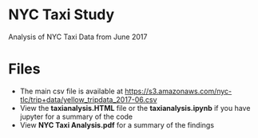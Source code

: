 # NYC Taxi Study
Analysis of NYC Taxi Data from June 2017

# Files
- The main csv file is available at https://s3.amazonaws.com/nyc-tlc/trip+data/yellow_tripdata_2017-06.csv 
- View the **taxianalysis.HTML** file or the **taxianalysis.ipynb** if you have jupyter for a summary of the code
- View **NYC Taxi Analysis.pdf** for a summary of the findings
